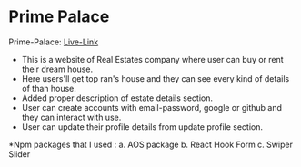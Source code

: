 # Prime Palace

Prime-Palace: [Live-Link](https://prime-palace.web.app/)

- This is a website of Real Estates company where user can buy or rent their
  dream house.
- Here users'll get top ran's house and they can see every kind of details of
  than house.
- Added proper description of estate details section.
- User can create accounts with email-password, google or github and they can
  interact with use.
- User can update their profile details from update profile section.

\*Npm packages that I used : a. AOS package b. React Hook Form c. Swiper Slider
